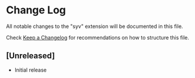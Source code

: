 # Change Log

All notable changes to the "syv" extension will be documented in this file.

Check [Keep a Changelog](http://keepachangelog.com/) for recommendations on how to structure this file.

## [Unreleased]

- Initial release